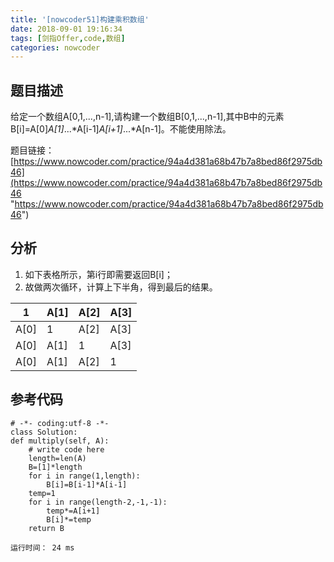 ```yaml
---
title: '[nowcoder51]构建乘积数组'
date: 2018-09-01 19:16:34
tags: [剑指Offer,code,数组]
categories: nowcoder
---
```


## 题目描述

给定一个数组A[0,1,...,n-1],请构建一个数组B[0,1,...,n-1],其中B中的元素B[i]=A[0]*A[1]*...*A[i-1]*A[i+1]*...*A[n-1]。不能使用除法。

题目链接： [https://www.nowcoder.com/practice/94a4d381a68b47b7a8bed86f2975db46](https://www.nowcoder.com/practice/94a4d381a68b47b7a8bed86f2975db46 "https://www.nowcoder.com/practice/94a4d381a68b47b7a8bed86f2975db46")

<!-- more -->

## 分析

1. 如下表格所示，第i行即需要返回B[i]；
2. 故做两次循环，计算上下半角，得到最后的结果。


|   1  | A[1] | A[2] | A[3] |
| ------ | ------ | ------ | ------ |
| A[0] |   1  | A[2] | A[3] |
| A[0] | A[1] |   1  | A[3] |
| A[0] | A[1] | A[2] |   1  |


## 参考代码

	# -*- coding:utf-8 -*-
	class Solution:
    def multiply(self, A):
        # write code here
        length=len(A)
        B=[1]*length
        for i in range(1,length):
            B[i]=B[i-1]*A[i-1]
        temp=1
        for i in range(length-2,-1,-1):
            temp*=A[i+1]
            B[i]*=temp
        return B

	运行时间： 24 ms